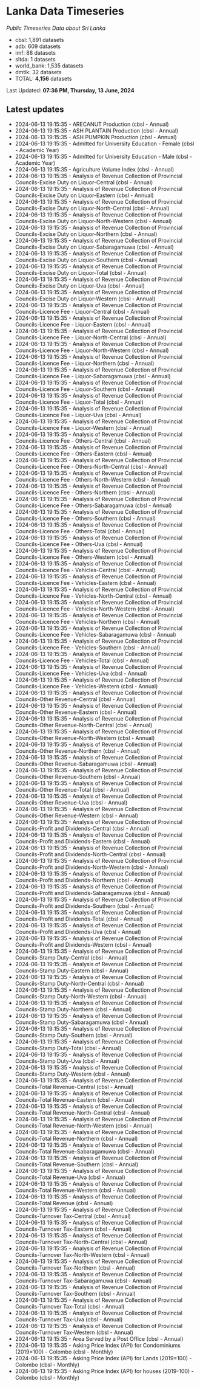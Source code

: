 # Lanka Data Timeseries
*Public Timeseries Data about Sri Lanka*

* cbsl: 1,891 datasets
* adb: 609 datasets
* imf: 88 datasets
* sltda: 1 datasets
* world_bank: 1,535 datasets
* dmtlk: 32 datasets
* TOTAL: **4,156** datasets

Last Updated: **07:36 PM, Thursday, 13 June, 2024**

## Latest updates

* 2024-06-13 19:15:35 - ARECANUT Production (cbsl - Annual)
* 2024-06-13 19:15:35 - ASH PLANTAIN Production (cbsl - Annual)
* 2024-06-13 19:15:35 - ASH PUMPKIN Production (cbsl - Annual)
* 2024-06-13 19:15:35 - Admitted for University Education - Female (cbsl - Academic Year)
* 2024-06-13 19:15:35 - Admitted for University Education - Male (cbsl - Academic Year)
* 2024-06-13 19:15:35 - Agriculture Volume Index (cbsl - Annual)
* 2024-06-13 19:15:35 - Analysis of Revenue Collection of Provincial Councils-Excise Duty on Liquor-Central (cbsl - Annual)
* 2024-06-13 19:15:35 - Analysis of Revenue Collection of Provincial Councils-Excise Duty on Liquor-Eastern (cbsl - Annual)
* 2024-06-13 19:15:35 - Analysis of Revenue Collection of Provincial Councils-Excise Duty on Liquor-North-Central (cbsl - Annual)
* 2024-06-13 19:15:35 - Analysis of Revenue Collection of Provincial Councils-Excise Duty on Liquor-North-Western (cbsl - Annual)
* 2024-06-13 19:15:35 - Analysis of Revenue Collection of Provincial Councils-Excise Duty on Liquor-Northern (cbsl - Annual)
* 2024-06-13 19:15:35 - Analysis of Revenue Collection of Provincial Councils-Excise Duty on Liquor-Sabaragamuwa (cbsl - Annual)
* 2024-06-13 19:15:35 - Analysis of Revenue Collection of Provincial Councils-Excise Duty on Liquor-Southern (cbsl - Annual)
* 2024-06-13 19:15:35 - Analysis of Revenue Collection of Provincial Councils-Excise Duty on Liquor-Total (cbsl - Annual)
* 2024-06-13 19:15:35 - Analysis of Revenue Collection of Provincial Councils-Excise Duty on Liquor-Uva (cbsl - Annual)
* 2024-06-13 19:15:35 - Analysis of Revenue Collection of Provincial Councils-Excise Duty on Liquor-Western (cbsl - Annual)
* 2024-06-13 19:15:35 - Analysis of Revenue Collection of Provincial Councils-Licence Fee - Liquor-Central (cbsl - Annual)
* 2024-06-13 19:15:35 - Analysis of Revenue Collection of Provincial Councils-Licence Fee - Liquor-Eastern (cbsl - Annual)
* 2024-06-13 19:15:35 - Analysis of Revenue Collection of Provincial Councils-Licence Fee - Liquor-North-Central (cbsl - Annual)
* 2024-06-13 19:15:35 - Analysis of Revenue Collection of Provincial Councils-Licence Fee - Liquor-North-Western (cbsl - Annual)
* 2024-06-13 19:15:35 - Analysis of Revenue Collection of Provincial Councils-Licence Fee - Liquor-Northern (cbsl - Annual)
* 2024-06-13 19:15:35 - Analysis of Revenue Collection of Provincial Councils-Licence Fee - Liquor-Sabaragamuwa (cbsl - Annual)
* 2024-06-13 19:15:35 - Analysis of Revenue Collection of Provincial Councils-Licence Fee - Liquor-Southern (cbsl - Annual)
* 2024-06-13 19:15:35 - Analysis of Revenue Collection of Provincial Councils-Licence Fee - Liquor-Total (cbsl - Annual)
* 2024-06-13 19:15:35 - Analysis of Revenue Collection of Provincial Councils-Licence Fee - Liquor-Uva (cbsl - Annual)
* 2024-06-13 19:15:35 - Analysis of Revenue Collection of Provincial Councils-Licence Fee - Liquor-Western (cbsl - Annual)
* 2024-06-13 19:15:35 - Analysis of Revenue Collection of Provincial Councils-Licence Fee - Others-Central (cbsl - Annual)
* 2024-06-13 19:15:35 - Analysis of Revenue Collection of Provincial Councils-Licence Fee - Others-Eastern (cbsl - Annual)
* 2024-06-13 19:15:35 - Analysis of Revenue Collection of Provincial Councils-Licence Fee - Others-North-Central (cbsl - Annual)
* 2024-06-13 19:15:35 - Analysis of Revenue Collection of Provincial Councils-Licence Fee - Others-North-Western (cbsl - Annual)
* 2024-06-13 19:15:35 - Analysis of Revenue Collection of Provincial Councils-Licence Fee - Others-Northern (cbsl - Annual)
* 2024-06-13 19:15:35 - Analysis of Revenue Collection of Provincial Councils-Licence Fee - Others-Sabaragamuwa (cbsl - Annual)
* 2024-06-13 19:15:35 - Analysis of Revenue Collection of Provincial Councils-Licence Fee - Others-Southern (cbsl - Annual)
* 2024-06-13 19:15:35 - Analysis of Revenue Collection of Provincial Councils-Licence Fee - Others-Total (cbsl - Annual)
* 2024-06-13 19:15:35 - Analysis of Revenue Collection of Provincial Councils-Licence Fee - Others-Uva (cbsl - Annual)
* 2024-06-13 19:15:35 - Analysis of Revenue Collection of Provincial Councils-Licence Fee - Others-Western (cbsl - Annual)
* 2024-06-13 19:15:35 - Analysis of Revenue Collection of Provincial Councils-Licence Fee - Vehicles-Central (cbsl - Annual)
* 2024-06-13 19:15:35 - Analysis of Revenue Collection of Provincial Councils-Licence Fee - Vehicles-Eastern (cbsl - Annual)
* 2024-06-13 19:15:35 - Analysis of Revenue Collection of Provincial Councils-Licence Fee - Vehicles-North-Central (cbsl - Annual)
* 2024-06-13 19:15:35 - Analysis of Revenue Collection of Provincial Councils-Licence Fee - Vehicles-North-Western (cbsl - Annual)
* 2024-06-13 19:15:35 - Analysis of Revenue Collection of Provincial Councils-Licence Fee - Vehicles-Northern (cbsl - Annual)
* 2024-06-13 19:15:35 - Analysis of Revenue Collection of Provincial Councils-Licence Fee - Vehicles-Sabaragamuwa (cbsl - Annual)
* 2024-06-13 19:15:35 - Analysis of Revenue Collection of Provincial Councils-Licence Fee - Vehicles-Southern (cbsl - Annual)
* 2024-06-13 19:15:35 - Analysis of Revenue Collection of Provincial Councils-Licence Fee - Vehicles-Total (cbsl - Annual)
* 2024-06-13 19:15:35 - Analysis of Revenue Collection of Provincial Councils-Licence Fee - Vehicles-Uva (cbsl - Annual)
* 2024-06-13 19:15:35 - Analysis of Revenue Collection of Provincial Councils-Licence Fee - Vehicles-Western (cbsl - Annual)
* 2024-06-13 19:15:35 - Analysis of Revenue Collection of Provincial Councils-Other Revenue-Central (cbsl - Annual)
* 2024-06-13 19:15:35 - Analysis of Revenue Collection of Provincial Councils-Other Revenue-Eastern (cbsl - Annual)
* 2024-06-13 19:15:35 - Analysis of Revenue Collection of Provincial Councils-Other Revenue-North-Central (cbsl - Annual)
* 2024-06-13 19:15:35 - Analysis of Revenue Collection of Provincial Councils-Other Revenue-North-Western (cbsl - Annual)
* 2024-06-13 19:15:35 - Analysis of Revenue Collection of Provincial Councils-Other Revenue-Northern (cbsl - Annual)
* 2024-06-13 19:15:35 - Analysis of Revenue Collection of Provincial Councils-Other Revenue-Sabaragamuwa (cbsl - Annual)
* 2024-06-13 19:15:35 - Analysis of Revenue Collection of Provincial Councils-Other Revenue-Southern (cbsl - Annual)
* 2024-06-13 19:15:35 - Analysis of Revenue Collection of Provincial Councils-Other Revenue-Total (cbsl - Annual)
* 2024-06-13 19:15:35 - Analysis of Revenue Collection of Provincial Councils-Other Revenue-Uva (cbsl - Annual)
* 2024-06-13 19:15:35 - Analysis of Revenue Collection of Provincial Councils-Other Revenue-Western (cbsl - Annual)
* 2024-06-13 19:15:35 - Analysis of Revenue Collection of Provincial Councils-Profit and Dividends-Central (cbsl - Annual)
* 2024-06-13 19:15:35 - Analysis of Revenue Collection of Provincial Councils-Profit and Dividends-Eastern (cbsl - Annual)
* 2024-06-13 19:15:35 - Analysis of Revenue Collection of Provincial Councils-Profit and Dividends-North-Central (cbsl - Annual)
* 2024-06-13 19:15:35 - Analysis of Revenue Collection of Provincial Councils-Profit and Dividends-North-Western (cbsl - Annual)
* 2024-06-13 19:15:35 - Analysis of Revenue Collection of Provincial Councils-Profit and Dividends-Northern (cbsl - Annual)
* 2024-06-13 19:15:35 - Analysis of Revenue Collection of Provincial Councils-Profit and Dividends-Sabaragamuwa (cbsl - Annual)
* 2024-06-13 19:15:35 - Analysis of Revenue Collection of Provincial Councils-Profit and Dividends-Southern (cbsl - Annual)
* 2024-06-13 19:15:35 - Analysis of Revenue Collection of Provincial Councils-Profit and Dividends-Total (cbsl - Annual)
* 2024-06-13 19:15:35 - Analysis of Revenue Collection of Provincial Councils-Profit and Dividends-Uva (cbsl - Annual)
* 2024-06-13 19:15:35 - Analysis of Revenue Collection of Provincial Councils-Profit and Dividends-Western (cbsl - Annual)
* 2024-06-13 19:15:35 - Analysis of Revenue Collection of Provincial Councils-Stamp Duty-Central (cbsl - Annual)
* 2024-06-13 19:15:35 - Analysis of Revenue Collection of Provincial Councils-Stamp Duty-Eastern (cbsl - Annual)
* 2024-06-13 19:15:35 - Analysis of Revenue Collection of Provincial Councils-Stamp Duty-North-Central (cbsl - Annual)
* 2024-06-13 19:15:35 - Analysis of Revenue Collection of Provincial Councils-Stamp Duty-North-Western (cbsl - Annual)
* 2024-06-13 19:15:35 - Analysis of Revenue Collection of Provincial Councils-Stamp Duty-Northern (cbsl - Annual)
* 2024-06-13 19:15:35 - Analysis of Revenue Collection of Provincial Councils-Stamp Duty-Sabaragamuwa (cbsl - Annual)
* 2024-06-13 19:15:35 - Analysis of Revenue Collection of Provincial Councils-Stamp Duty-Southern (cbsl - Annual)
* 2024-06-13 19:15:35 - Analysis of Revenue Collection of Provincial Councils-Stamp Duty-Total (cbsl - Annual)
* 2024-06-13 19:15:35 - Analysis of Revenue Collection of Provincial Councils-Stamp Duty-Uva (cbsl - Annual)
* 2024-06-13 19:15:35 - Analysis of Revenue Collection of Provincial Councils-Stamp Duty-Western (cbsl - Annual)
* 2024-06-13 19:15:35 - Analysis of Revenue Collection of Provincial Councils-Total Revenue-Central (cbsl - Annual)
* 2024-06-13 19:15:35 - Analysis of Revenue Collection of Provincial Councils-Total Revenue-Eastern (cbsl - Annual)
* 2024-06-13 19:15:35 - Analysis of Revenue Collection of Provincial Councils-Total Revenue-North-Central (cbsl - Annual)
* 2024-06-13 19:15:35 - Analysis of Revenue Collection of Provincial Councils-Total Revenue-North-Western (cbsl - Annual)
* 2024-06-13 19:15:35 - Analysis of Revenue Collection of Provincial Councils-Total Revenue-Northern (cbsl - Annual)
* 2024-06-13 19:15:35 - Analysis of Revenue Collection of Provincial Councils-Total Revenue-Sabaragamuwa (cbsl - Annual)
* 2024-06-13 19:15:35 - Analysis of Revenue Collection of Provincial Councils-Total Revenue-Southern (cbsl - Annual)
* 2024-06-13 19:15:35 - Analysis of Revenue Collection of Provincial Councils-Total Revenue-Uva (cbsl - Annual)
* 2024-06-13 19:15:35 - Analysis of Revenue Collection of Provincial Councils-Total Revenue-Western (cbsl - Annual)
* 2024-06-13 19:15:35 - Analysis of Revenue Collection of Provincial Councils-Total Revenue (cbsl - Annual)
* 2024-06-13 19:15:35 - Analysis of Revenue Collection of Provincial Councils-Turnover Tax-Central (cbsl - Annual)
* 2024-06-13 19:15:35 - Analysis of Revenue Collection of Provincial Councils-Turnover Tax-Eastern (cbsl - Annual)
* 2024-06-13 19:15:35 - Analysis of Revenue Collection of Provincial Councils-Turnover Tax-North-Central (cbsl - Annual)
* 2024-06-13 19:15:35 - Analysis of Revenue Collection of Provincial Councils-Turnover Tax-North-Western (cbsl - Annual)
* 2024-06-13 19:15:35 - Analysis of Revenue Collection of Provincial Councils-Turnover Tax-Northern (cbsl - Annual)
* 2024-06-13 19:15:35 - Analysis of Revenue Collection of Provincial Councils-Turnover Tax-Sabaragamuwa (cbsl - Annual)
* 2024-06-13 19:15:35 - Analysis of Revenue Collection of Provincial Councils-Turnover Tax-Southern (cbsl - Annual)
* 2024-06-13 19:15:35 - Analysis of Revenue Collection of Provincial Councils-Turnover Tax-Total (cbsl - Annual)
* 2024-06-13 19:15:35 - Analysis of Revenue Collection of Provincial Councils-Turnover Tax-Uva (cbsl - Annual)
* 2024-06-13 19:15:35 - Analysis of Revenue Collection of Provincial Councils-Turnover Tax-Western (cbsl - Annual)
* 2024-06-13 19:15:35 - Area Served by a Post Office (cbsl - Annual)
* 2024-06-13 19:15:35 - Asking Price Index (API) for Condominiums (2019=100) - Colombo (cbsl - Monthly)
* 2024-06-13 19:15:35 - Asking Price Index (API) for Lands (2019=100) - Colombo (cbsl - Monthly)
* 2024-06-13 19:15:35 - Asking Price Index (API) for houses (2019-100) - Colombo (cbsl - Monthly)